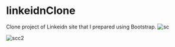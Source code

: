 # linkeidnClone
Clone project of Linkeidn site that I prepared using Bootstrap.
![sc](https://user-images.githubusercontent.com/88592010/156887174-c029106e-6977-47e1-9677-1d1d1e376d79.png)

![scc2](https://user-images.githubusercontent.com/88592010/156887397-e9b47cab-05ef-46ff-ae1b-693c9b855308.png)
